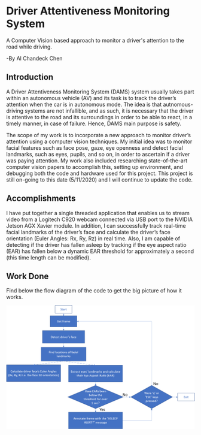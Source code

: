 # Driver Attentiveness Monitoring System
A Computer Vision based approach to monitor a driver's attention to the road while driving.

-By Al Chandeck Chen

## Introduction
  A Driver Attentiveness Monitoring System (DAMS) system usually takes part within an autonomous vehicle (AV) and its task is to track the driver’s attention when the car is in autonomous mode. The idea is that autnomous-driving systems are not infallible, and as such, it is necessary that the driver is attentive to the road and its surroundings in order to be able to react, in a timely manner, in case of failure. Hence, DAMS main purpose is safety.

  The scope of my work is to incorporate a new approach to monitor driver’s attention using a computer vision techniques. My initial idea was to monitor facial features such as face pose, gaze, eye openness and detect facial landmarks, such as eyes, pupils, and so on, in order to ascertain if a driver was paying attention. My work also included researching state-of-the-art computer vision papers to accomplish this, setting up environment, and debugging both the code and hardware used for this project. This project is still on-going to this date (5/11/2020) and I will continue to update the code.

## Accomplishments
  I have put together a single threaded application that enables us to stream video from a Logitech C920 webcam connected via USB port to the NVIDIA Jetson AGX Xavier module. In addition, I can successfully track real-time facial landmarks of the driver’s face and calculate the driver’s face orientation (Euler Angles: Rx, Ry, Rz) in real time. Also, I am capable of detecting if the driver has fallen asleep by tracking if the eye aspect ratio (EAR) has fallen below a dynamic EAR threshold for approximately a second (this time length can be modified). 

## Work Done
  Find below the flow diagram of the code to get the big picture of how it works.
  <p align="center">
    <img src="images/codeBigPicture.png" width="680">
  </p>
  
